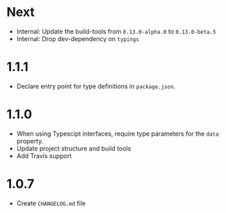 # Next

- Internal: Update the build-tools from `0.13.0-alpha.0` to `0.13.0-beta.5`
- Internal: Drop dev-dependency on `typings`

# 1.1.1

- Declare entry point for type definitions in `package.json`.

# 1.1.0

- When using Typescipt interfaces, require type parameters for the `data` property.
- Update project structure and build tools
- Add Travis support

# 1.0.7

- Create `CHANGELOG.md` file
